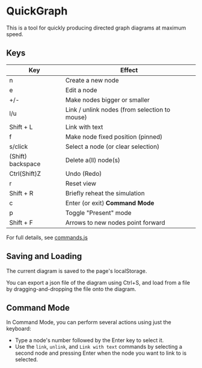 # QuickGraph

This is a tool for quickly producing directed graph diagrams at maximum speed.

## Keys

| Key               | Effect                                        |
| ----------------- | --------------------------------------------- |
| n                 | Create a new node                             |
| e                 | Edit a node                                   |
| +/-               | Make nodes bigger or smaller                  |
| l/u               | Link / unlink nodes (from selection to mouse) |
| Shift + L         | Link with text                                |
| f                 | Make node fixed position (pinned)             |
| s/click           | Select a node (or clear selection)            |
| (Shift) backspace | Delete a(ll) node(s)                          |
| Ctrl(Shift)Z      | Undo (Redo)                                   |
| r                 | Reset view                                    |
| Shift + R         | Briefly reheat the simulation                 |
| c                 | Enter (or exit) **Command Mode**              |
| p                 | Toggle "Present" mode                         |
| Shift + F         | Arrows to new nodes point forward             |

For full details, see [commands.js](./modules/commands.js)

## Saving and Loading

The current diagram is saved to the page's localStorage.

You can export a json file of the diagram using Ctrl+S, and load from a file by dragging-and-dropping the file onto the diagram.

## Command Mode

In Command Mode, you can perform several actions using just the keyboard:

- Type a node's number followed by the Enter key to select it.
- Use the `link`, `unlink`, and `Link with text` commands by selecting a second
  node and pressing Enter when the node you want to link to is selected.
